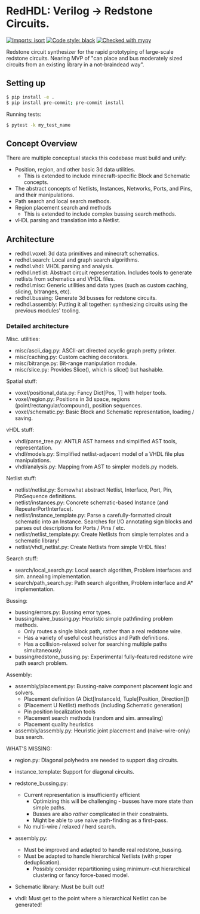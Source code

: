RedHDL: Verilog -> Redstone Circuits.
=====================================
[![Imports: isort](https://img.shields.io/badge/%20imports-isort-%231674b1?style=flat&labelColor=ef8336)](https://pycqa.github.io/isort/)
[![Code style: black](https://img.shields.io/badge/code%20style-black-000000.svg)](https://github.com/psf/black)
[![Checked with mypy](http://www.mypy-lang.org/static/mypy_badge.svg)](http://mypy-lang.org/)

Redstone circuit synthesizer for the rapid prototyping of large-scale redstone circuits.
Nearing MVP of "can place and bus moderately sized circuits from an existing library in a not-braindead way".


Setting up
----------
```sh
$ pip install -e .
$ pip install pre-commit; pre-commit install
```

Running tests:
```sh
$ pytest -k my_test_name
```

Concept Overview
----------------

There are multiple conceptual stacks this codebase must build and unify:
- Position, region, and other basic 3d data utilities.
    - This is extended to include minecraft-specific Block and Schematic concepts.
- The abstract concepts of Netlists, Instances, Networks, Ports, and Pins, and their manipulations.
- Path search and local search methods.
- Region placement search and methods
    - This is extended to include complex bussing search methods.
- vHDL parsing and translation into a Netlist.


Architecture
------------

- redhdl.voxel: 3d data primitives and minecraft schematics.
- redhdl.search: Local and graph search algorithms.
- redhdl.vhdl: VHDL parsing and analysis.
- redhdl.netlist: Abstract circuit representation. Includes tools to generate netlists from schematics and VHDL files.
- redhdl.misc: Generic utilities and data types (such as custom caching, slicing, bitranges, etc).
- redhdl.bussing: Generate 3d busses for redstone circuits.
- redhdl.assembly: Putting it all together: synthesizing circuits using the previous modules' tooling.


### Detailed architecture

Misc. utilities:
- misc/ascii_dag.py: ASCII-art directed acyclic graph pretty printer.
- misc/caching.py: Custom caching decorators.
- misc/bitrange.py: Bit-range manipulation module.
- misc/slice.py: Provides Slice(), which is slice() but hashable.

Spatial stuff:
- voxel/positional_data.py: Fancy Dict[Pos, T] with helper tools.
- voxel/region.py: Positions in 3d space, regions (point/rectangular/compound), position sequences.
- voxel/schematic.py: Basic Block and Schematic representation, loading / saving.

vHDL stuff:
- vhdl/parse_tree.py: ANTLR AST harness and simplified AST tools, representation.
- vhdl/models.py: Simplified netlist-adjacent model of a VHDL file plus manipulations.
- vhdl/analysis.py: Mapping from AST to simpler models.py models.

Netlist stuff:
- netlist/netlist.py: Somewhat abstract Netlist, Interface, Port, Pin, PinSequence definitions.
- netlist/instances.py: Concrete schematic-based Instance (and RepeaterPortInterface).
- netlist/instance_template.py: Parse a carefully-formatted circuit schematic into an Instance.
    Searches for I/O annotating sign blocks and parses out descriptions for Ports / Pins / etc.
- netlist/netlist_template.py: Create Netlists from simple templates and a schematic library!
- netlist/vhdl_netlist.py: Create Netlists from simple VHDL files!

Search stuff:
- search/local_search.py: Local search algorithm, Problem interfaces and sim. annealing implementation.
- search/path_search.py: Path search algorithm, Problem interface and A* implementation.

Bussing:
- bussing/errors.py: Bussing error types.
- bussing/naive_bussing.py: Heuristic simple pathfinding problem methods.
    - Only routes a single block path, rather than a real redstone wire.
    - Has a variety of useful cost heuristics and Path definitions.
    - Has a collision-relaxed solver for searching multiple paths simultaneously.
- bussing/redstone_bussing.py: Experimental fully-featured redstone wire path search problem.

Assembly:
- assembly/placement.py: Bussing-naive component placement logic and solvers.
    - Placement definition (A Dict[InstanceId, Tuple[Position, Direction]])
    - (Placement U Netlist) methods (including Schematic generation)
    - Pin position localization tools
    - Placement search methods (random and sim. annealing)
    - Placement quality heuristics
- assembly/assembly.py: Heuristic joint placement and (naive-wire-only) bus search.


WHAT'S MISSING:
- region.py: Diagonal polyhedra are needed to support diag circuits.
- instance_template: Support for diagonal circuits.

- redstone_bussing.py:
    - Current representation is insufficiently efficient
        - Optimizing this will be challenging - busses have more state than simple paths.
        - Busses are also _rather_ complicated in their constraints.
        - Might be able to use naive path-finding as a first-pass.
    - No multi-wire / relaxed / herd search.

- assembly.py:
    - Must be improved and adapted to handle real redstone_bussing.
    - Must be adapted to handle hierarchical Netlists (with proper deduplication).
        - Possibly consider repartitioning using minimum-cut hierarchical clustering or
            fancy force-based model.

- Schematic library: Must be built out!
- vhdl: Must get to the point where a hierarchical Netlist can be generated!
